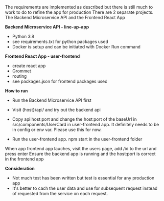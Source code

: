 The requirements are implemented as described but there is still much to work to do to refine the app for production
There are 2 separate projects. The Backend Microservice API and the Frontend React App

**Backend Microservice API - line-up-app**
- Python 3.8
- see requirements.txt for python packages used
- Docker is setup and can be initiated with Docker Run command 

**Frontend React App - user-frontend**
- create react app
- Grommet
- routing
- see packages.json for frontend packages used

**How to run**
- Run the Backend Microservice API first
- Visit {host}/api/ and try out the backend api
- Copy api host:port and change the host:port of the baseUrl in src/components/UserCard in user-frontend app.
  It definitely needs to be in config or env var. Please use this for now.

- Run the user-frontend app. npm start in the user-frontend folder

When app frontend app lauches, visit the users page, add /id to the url and press enter
Ensure the backend app is running and the host:port is correct in the frontend app

**Consideration**
- Not much test has been written but test is essential for any production app
- It's better to cach the user data  and use for subsequent request instead of requested from the service on each request.

